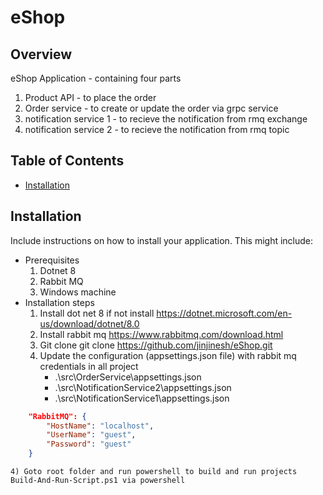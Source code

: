 # eShop

## Overview

eShop Application - containing four parts
1) Product API - to place the order 
2) Order service - to create or update the order via grpc service
3) notification service 1 - to recieve the notification from rmq exchange
4) notification service 2 - to recieve the notification from rmq topic

## Table of Contents

- [Installation](#installation)

## Installation

Include instructions on how to install your application. This might include:

- Prerequisites
    1) Dotnet 8
    2) Rabbit MQ
    3) Windows machine
- Installation steps
    1) Install dot net 8 if not install https://dotnet.microsoft.com/en-us/download/dotnet/8.0
    2) Install rabbit mq https://www.rabbitmq.com/download.html
    3) Git clone 
        git clone https://github.com/jinjinesh/eShop.git
    3) Update the configuration (appsettings.json file) with rabbit mq credentials in all project
        - .\src\OrderService\appsettings.json
        - .\src\NotificationService2\appsettings.json
        - .\src\NotificationService1\appsettings.json
```json
    "RabbitMQ": {
        "HostName": "localhost",
        "UserName": "guest",
        "Password": "guest"
    }
```
    4) Goto root folder and run powershell to build and run projects Build-And-Run-Script.ps1 via powershell
